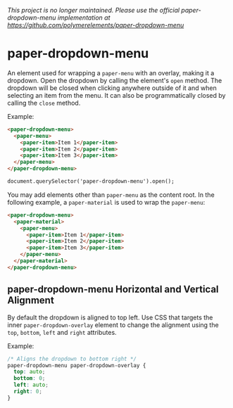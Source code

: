 *This project is no longer maintained. Please use the official paper-dropdown-menu implementation at https://github.com/polymerelements/paper-dropdown-menu*

# paper-dropdown-menu

An element used for wrapping a `paper-menu` with an overlay, making it a dropdown.
Open the dropdown by calling the element's `open` method. The dropdown will be closed
when clicking anywhere outside of it and when selecting an item from the menu.
It can also be programmatically closed by calling the `close` method.

Example:

```html
<paper-dropdown-menu>
  <paper-menu>
    <paper-item>Item 1</paper-item>
    <paper-item>Item 2</paper-item>
    <paper-item>Item 3</paper-item>
  </paper-menu>
</paper-dropdown-menu>

document.querySelector('paper-dropdown-menu').open();
```

You may add elements other than `paper-menu` as the content root. In the following example,
a `paper-material` is used to wrap the `paper-menu`:

```html
<paper-dropdown-menu>
  <paper-material>
    <paper-menu>
      <paper-item>Item 1</paper-item>
      <paper-item>Item 2</paper-item>
      <paper-item>Item 3</paper-item>
    </paper-menu>
  </paper-material>
</paper-dropdown-menu>
```

## paper-dropdown-menu Horizontal and Vertical Alignment

By default the dropdown is aligned to top left. Use CSS that targets the inner `paper-dropdown-overlay`
element to change the alignment using the `top`, `bottom`, `left` and `right` attributes.

Example:
```css
/* Aligns the dropdown to bottom right */
paper-dropdown-menu paper-dropdown-overlay {
  top: auto;
  bottom: 0;
  left: auto;
  right: 0;
}
```
